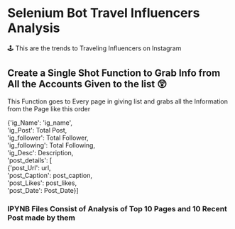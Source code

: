 # Selenium Bot Travel Influencers Analysis
🕹 This are the trends to Traveling Influencers on Instagram

## Create a Single Shot Function to Grab Info from All the Accounts Given to the list 😲

This Function goes to Every page in giving list and grabs all the Information from the Page like this order

{'ig_Name': 'ig_name', <br>
  'ig_Post': Total Post,<br>
  'ig_follower': Total Follower, <br>
  'ig_following': Total Following, <br>
  'ig_Desc': Description, <br>
  'post_details': [ <br>
      {'post_Url': url, <br>
      'post_Caption': post_caption, <br>
      'post_Likes': post_likes, <br>
      'post_Date': Post_Date}] <br>
 
### IPYNB Files Consist of Analysis of Top 10 Pages and 10 Recent Post made by them 
